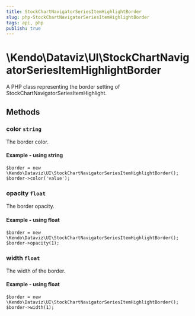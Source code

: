 ```yaml
---
title: StockChartNavigatorSeriesItemHighlightBorder
slug: php-StockChartNavigatorSeriesItemHighlightBorder
tags: api, php
publish: true
---
```


# \Kendo\Dataviz\UI\StockChartNavigatorSeriesItemHighlightBorder

A PHP class representing the border setting of StockChartNavigatorSeriesItemHighlight.


## Methods

### color `string`

The border color.


#### Example - using string
    $border = new \Kendo\Dataviz\UI\StockChartNavigatorSeriesItemHighlightBorder();
    $border->color('value');

### opacity `float`

The border opacity.


#### Example - using float
    $border = new \Kendo\Dataviz\UI\StockChartNavigatorSeriesItemHighlightBorder();
    $border->opacity(1);

### width `float`

The width of the border.


#### Example - using float
    $border = new \Kendo\Dataviz\UI\StockChartNavigatorSeriesItemHighlightBorder();
    $border->width(1);

